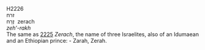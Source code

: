 H2226  
זרח  
זֶרַח ‎ zerach  
*zeh‘-rakh*  
The same as [2225](h2225) *Zerach*, the name of three Israelites, also
of an Idumaean and an Ethiopian prince: - Zarah, Zerah.  
